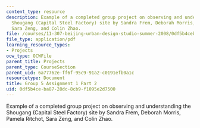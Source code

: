 ```yaml
---
content_type: resource
description: Example of a completed group project on observing and understanding the
  Shougang (Capital Steel Factory) site by Sandra Frem, Deborah Morris, Pamela Ritchot,
  Sara Zeng, and Colin Zhao.
file: /courses/11-307-beijing-urban-design-studio-summer-2008/0df5b4ceba8728dc8cb9f1095e2d7500_group5_assn1_2.pdf
file_type: application/pdf
learning_resource_types:
- Projects
ocw_type: OCWFile
parent_title: Projects
parent_type: CourseSection
parent_uid: 6a77762e-ff6f-95c9-91a2-c0191efb0a1c
resourcetype: Document
title: Group 5 Assignment 1 Part 2
uid: 0df5b4ce-ba87-28dc-8cb9-f1095e2d7500
---
```

Example of a completed group project on observing and understanding the Shougang (Capital Steel Factory) site by Sandra Frem, Deborah Morris, Pamela Ritchot, Sara Zeng, and Colin Zhao.

